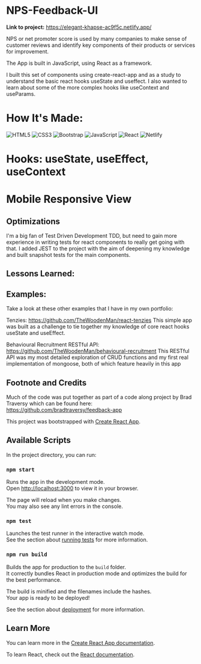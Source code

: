 # NPS-Feedback-UI

**Link to project:** https://elegant-khapse-ac9f5c.netlify.app/

NPS or net promoter score is used by many companies to make sense of customer reviews and identify key components of their products or services for improvement.

The App is built in JavaScript, using React as a framework.

I built this set of components using create-react-app and as a study to understand the basic react hooks useState and useffect. I also wanted to learn about some of the more complex hooks like useContext and useParams.

# How It's Made:

![HTML5](https://img.shields.io/badge/html5-%23E34F26.svg?style=for-the-badge&logo=html5&logoColor=white)
![CSS3](https://img.shields.io/badge/css3-%231572B6.svg?style=for-the-badge&logo=css3&logoColor=white)
![Bootstrap](https://img.shields.io/badge/bootstrap-%23563D7C.svg?style=for-the-badge&logo=bootstrap&logoColor=white)
![JavaScript](https://img.shields.io/badge/javascript-%23323330.svg?style=for-the-badge&logo=javascript&logoColor=%23F7DF1E)
![React](https://img.shields.io/badge/react-%2320232a.svg?style=for-the-badge&logo=react&logoColor=%2361DAFB)
![Netlify](https://img.shields.io/badge/netlify-%23000000.svg?style=for-the-badge&logo=netlify&logoColor=#00C7B7)

# Hooks: useState, useEffect, useContext

# Mobile Responsive View

## Optimizations

I'm a big fan of Test Driven Development TDD, but need to gain more experience in writing tests for react components to really get going with that.
I added JEST to the project with the aim of deepening my knowledge and built snapshot tests for the main components.

## Lessons Learned:

## Examples:

Take a look at these other examples that I have in my own portfolio:

Tenzies: https://github.com/TheWoodenMan/react-tenzies
This simple app was built as a challenge to tie together my knowledge of core react hooks useState and useEffect.

Behavioural Recruitment RESTful API: https://github.com/TheWoodenMan/behavioural-recruitment
This RESTful API was my most detailed exploration of CRUD functions and my first real implementation of mongoose, both of which feature heavily in this app

## Footnote and Credits

Much of the code was put together as part of a code along project by Brad Traversy which can be found here: https://github.com/bradtraversy/feedback-app

This project was bootstrapped with [Create React App](https://github.com/facebook/create-react-app).

## Available Scripts

In the project directory, you can run:

### `npm start`

Runs the app in the development mode.\
Open [http://localhost:3000](http://localhost:3000) to view it in your browser.

The page will reload when you make changes.\
You may also see any lint errors in the console.

### `npm test`

Launches the test runner in the interactive watch mode.\
See the section about [running tests](https://facebook.github.io/create-react-app/docs/running-tests) for more information.

### `npm run build`

Builds the app for production to the `build` folder.\
It correctly bundles React in production mode and optimizes the build for the best performance.

The build is minified and the filenames include the hashes.\
Your app is ready to be deployed!

See the section about [deployment](https://facebook.github.io/create-react-app/docs/deployment) for more information.

## Learn More

You can learn more in the [Create React App documentation](https://facebook.github.io/create-react-app/docs/getting-started).

To learn React, check out the [React documentation](https://reactjs.org/).
